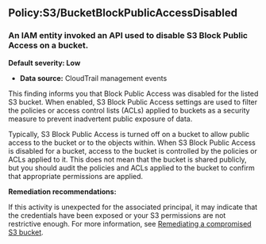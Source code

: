 Policy:S3/BucketBlockPublicAccessDisabled
-----------------------------------------


### An IAM entity invoked an API used to disable S3 Block Public Access on a bucket.


**Default severity: Low**


 * **Data source:** CloudTrail management events

This finding informs you that Block Public Access was disabled for the listed S3 bucket. When enabled, S3 Block Public Access settings are used to filter the policies or access control lists (ACLs) applied to buckets as a security measure to prevent inadvertent public exposure of data. 


Typically, S3 Block Public Access is turned off on a bucket to allow public access to the bucket or to the objects within. When S3 Block Public Access is disabled for a bucket, access to the bucket is controlled by the policies or ACLs applied to it. This does not mean that the bucket is shared publicly, but you should audit the policies and ACLs applied to the bucket to confirm that appropriate permissions are applied.


**Remediation recommendations:**


If this activity is unexpected for the associated principal, it may indicate that the credentials have been exposed or your S3 permissions are not restrictive enough. For more information, see [Remediating a compromised S3 bucket](https://docs.aws.amazon.com/guardduty/latest/ug/guardduty_remediate.html#compromised-s3).

